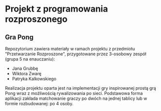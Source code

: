 # Projekt z programowania rozproszonego

## Gra Pong

Repozytorium zawiera materiały w ramach projektu z przedmiotu "Przetwarzanie Rozproszone", przygotowane przez 3-osobowy zespół (grupa 5 na enauczaniu):
+ Jana Grubbę
+ Wiktora Zwarę
+ Patryka Kalkowskiego 

Realizacja projektu oparta jest na implementacji gry inspirowanej prostą grą Pong wraz z możliwością rywalizowania po sieci. Podstawowa forma aplikacji zakłada matchowanie graczy po dwóch na jednej tablicy lub w formie rozbudowanej: po 4 osoby.

